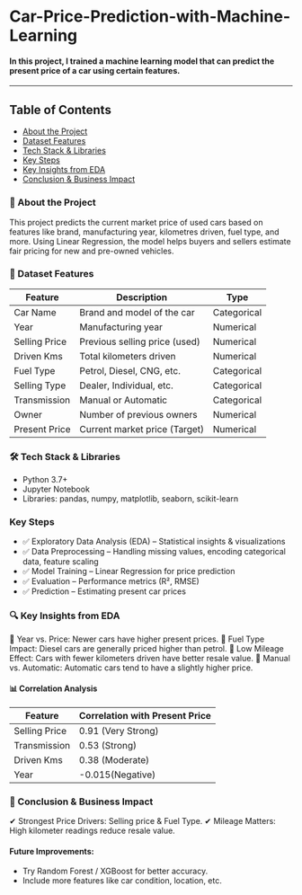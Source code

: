 # Car-Price-Prediction-with-Machine-Learning
#### In this project, I trained a machine learning model that can predict the present price of a car using certain features.
---

## Table of Contents
- [About the Project](📌#about-the-project)
- [Dataset Features](📂#dataset-features)
- [Tech Stack & Libraries](🛠️#tech-stack-&-libraries)
- [Key Steps](#key-steps)
- [Key Insights from EDA](🔍#key-insights-from-eda)
- [Conclusion & Business Impact](📝#conclusion-&-business-impact)

### 📌 About the Project
This project predicts the current market price of used cars based on features like brand, manufacturing year, kilometres driven, fuel type, and more. Using Linear Regression, the model helps buyers and sellers estimate fair pricing for new and pre-owned vehicles.

### 📂 Dataset Features
|Feature|Description|Type|
|-------|-----------|----|
|Car Name|Brand and model of the car|Categorical|
|Year|Manufacturing year|Numerical|
|Selling Price|Previous selling price (used)|Numerical|
|Driven Kms|Total kilometers driven|Numerical|
|Fuel Type|Petrol, Diesel, CNG, etc.|Categorical|
|Selling Type|Dealer, Individual, etc.|Categorical|
|Transmission|Manual or Automatic|Categorical|
|Owner|Number of previous owners|Numerical|
|Present Price|Current market price (Target)|Numerical|

### 🛠️ Tech Stack & Libraries
- Python 3.7+
- Jupyter Notebook
- Libraries: pandas, numpy, matplotlib, seaborn, scikit-learn

### Key Steps
- ✅ Exploratory Data Analysis (EDA) – Statistical insights & visualizations
- ✅ Data Preprocessing – Handling missing values, encoding categorical data, feature scaling
- ✅ Model Training – Linear Regression for price prediction
- ✅ Evaluation – Performance metrics (R², RMSE)
- ✅ Prediction – Estimating present car prices

### 🔍 Key Insights from EDA
📌 Year vs. Price: Newer cars have higher present prices.
📌 Fuel Type Impact: Diesel cars are generally priced higher than petrol.
📌 Low Mileage Effect: Cars with fewer kilometers driven have better resale value.
📌 Manual vs. Automatic: Automatic cars tend to have a slightly higher price.

#### 📊 Correlation Analysis
|Feature|Correlation with Present Price|
|-------|------------------------------|
|Selling Price|	0.91 (Very Strong)|
|Transmission|0.53 (Strong)|
|Driven Kms|0.38 (Moderate)|
|Year|-0.015(Negative)|

### 📝 Conclusion & Business Impact
✔ Strongest Price Drivers: Selling price & Fuel Type.
✔ Mileage Matters: High kilometer readings reduce resale value.

#### Future Improvements:
- Try Random Forest / XGBoost for better accuracy.
- Include more features like car condition, location, etc.

